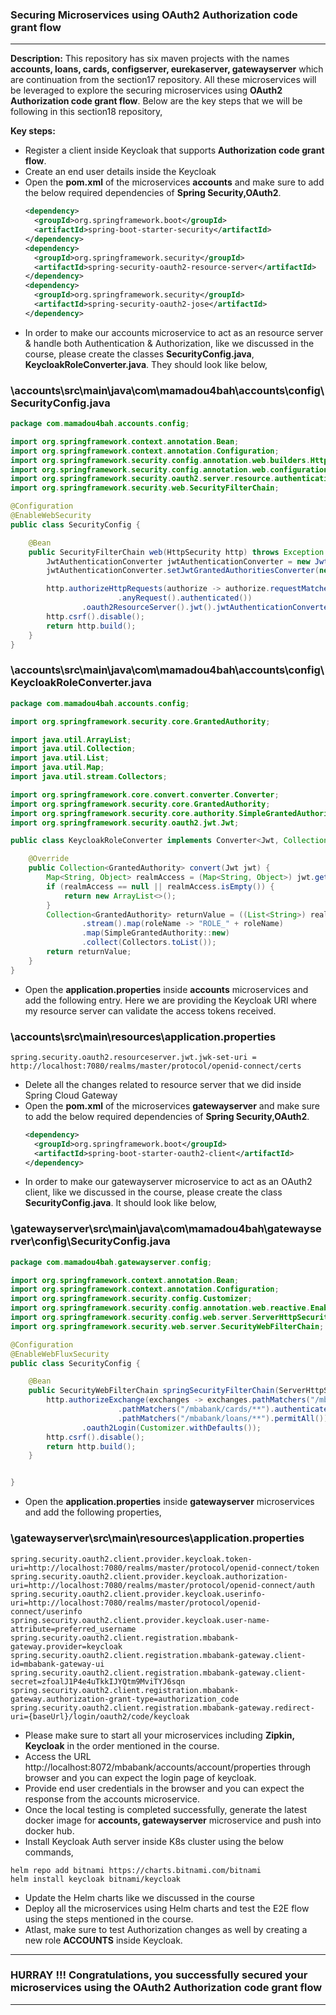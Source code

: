 ### Securing Microservices using OAuth2 Authorization code grant flow
---

**Description:** This repository has six maven projects with the names **accounts, loans, cards, configserver, eurekaserver, gatewayserver** which are continuation from the 
section17 repository. All these microservices will be leveraged to explore the securing microservices using **OAuth2 Authorization code grant flow**.
Below are the key steps that we will be following in this section18 repository,

**Key steps:**
- Register a client inside Keycloak that supports **Authorization code grant flow**.
- Create an end user details inside the Keycloak
- Open the **pom.xml** of the microservices **accounts** and make sure to add the below required dependencies of **Spring Security,OAuth2**. 
  ```xml
  <dependency>
	<groupId>org.springframework.boot</groupId>
	<artifactId>spring-boot-starter-security</artifactId>
  </dependency>
  <dependency>
	<groupId>org.springframework.security</groupId>
	<artifactId>spring-security-oauth2-resource-server</artifactId>
  </dependency>
  <dependency>
	<groupId>org.springframework.security</groupId>
	<artifactId>spring-security-oauth2-jose</artifactId>
  </dependency>
  ```
- In order to make our accounts microservice to act as an resource server & handle both Authentication & Authorization,
  like we discussed in the course, please create the classes **SecurityConfig.java**, 
  **KeycloakRoleConverter.java**. They should look like below,
### \accounts\src\main\java\com\mamadou4bah\accounts\config\SecurityConfig.java
```java
package com.mamadou4bah.accounts.config;

import org.springframework.context.annotation.Bean;
import org.springframework.context.annotation.Configuration;
import org.springframework.security.config.annotation.web.builders.HttpSecurity;
import org.springframework.security.config.annotation.web.configuration.EnableWebSecurity;
import org.springframework.security.oauth2.server.resource.authentication.JwtAuthenticationConverter;
import org.springframework.security.web.SecurityFilterChain;

@Configuration
@EnableWebSecurity
public class SecurityConfig {

    @Bean
    public SecurityFilterChain web(HttpSecurity http) throws Exception {
        JwtAuthenticationConverter jwtAuthenticationConverter = new JwtAuthenticationConverter();
        jwtAuthenticationConverter.setJwtGrantedAuthoritiesConverter(new KeycloakRoleConverter());

        http.authorizeHttpRequests(authorize -> authorize.requestMatchers("/sayHello").hasRole("ACCOUNTS")
                        .anyRequest().authenticated())
                .oauth2ResourceServer().jwt().jwtAuthenticationConverter(jwtAuthenticationConverter);
        http.csrf().disable();
        return http.build();
    }
}
```
### \accounts\src\main\java\com\mamadou4bah\accounts\config\KeycloakRoleConverter.java
```java
package com.mamadou4bah.accounts.config;

import org.springframework.security.core.GrantedAuthority;

import java.util.ArrayList;
import java.util.Collection;
import java.util.List;
import java.util.Map;
import java.util.stream.Collectors;

import org.springframework.core.convert.converter.Converter;
import org.springframework.security.core.GrantedAuthority;
import org.springframework.security.core.authority.SimpleGrantedAuthority;
import org.springframework.security.oauth2.jwt.Jwt;

public class KeycloakRoleConverter implements Converter<Jwt, Collection<GrantedAuthority>>{

    @Override
    public Collection<GrantedAuthority> convert(Jwt jwt) {
        Map<String, Object> realmAccess = (Map<String, Object>) jwt.getClaims().get("realm_access");
        if (realmAccess == null || realmAccess.isEmpty()) {
            return new ArrayList<>();
        }
        Collection<GrantedAuthority> returnValue = ((List<String>) realmAccess.get("roles"))
                .stream().map(roleName -> "ROLE_" + roleName)
                .map(SimpleGrantedAuthority::new)
                .collect(Collectors.toList());
        return returnValue;
    }
}
```
- Open the **application.properties** inside **accounts** microservices and add the following entry. Here we are providing the Keycloak  URI where my resource server can validate the access tokens received.
### \accounts\src\main\resources\application.properties
```
spring.security.oauth2.resourceserver.jwt.jwk-set-uri = http://localhost:7080/realms/master/protocol/openid-connect/certs
```
- Delete all the changes related to resource server that we did inside Spring Cloud Gateway
- Open the **pom.xml** of the microservices **gatewayserver** and make sure to add the below required dependencies of **Spring Security,OAuth2**. 
  ```xml
  <dependency>
	<groupId>org.springframework.boot</groupId>
	<artifactId>spring-boot-starter-oauth2-client</artifactId>
  </dependency>
  ```
- In order to make our gatewayserver microservice to act as an OAuth2 client, like we discussed in the course, please create the class **SecurityConfig.java**.
  It should look like below,
### \gatewayserver\src\main\java\com\mamadou4bah\gatewayserver\config\SecurityConfig.java
```java
package com.mamadou4bah.gatewayserver.config;

import org.springframework.context.annotation.Bean;
import org.springframework.context.annotation.Configuration;
import org.springframework.security.config.Customizer;
import org.springframework.security.config.annotation.web.reactive.EnableWebFluxSecurity;
import org.springframework.security.config.web.server.ServerHttpSecurity;
import org.springframework.security.web.server.SecurityWebFilterChain;

@Configuration
@EnableWebFluxSecurity
public class SecurityConfig {

    @Bean
    public SecurityWebFilterChain springSecurityFilterChain(ServerHttpSecurity http) {
        http.authorizeExchange(exchanges -> exchanges.pathMatchers("/mbabank/accounts/**").authenticated()
                        .pathMatchers("/mbabank/cards/**").authenticated()
                        .pathMatchers("/mbabank/loans/**").permitAll())
                .oauth2Login(Customizer.withDefaults());
        http.csrf().disable();
        return http.build();
    }


}
```
- Open the **application.properties** inside **gatewayserver** microservices and add the following properties,
### \gatewayserver\src\main\resources\application.properties
```
spring.security.oauth2.client.provider.keycloak.token-uri=http://localhost:7080/realms/master/protocol/openid-connect/token
spring.security.oauth2.client.provider.keycloak.authorization-uri=http://localhost:7080/realms/master/protocol/openid-connect/auth
spring.security.oauth2.client.provider.keycloak.userinfo-uri=http://localhost:7080/realms/master/protocol/openid-connect/userinfo
spring.security.oauth2.client.provider.keycloak.user-name-attribute=preferred_username
spring.security.oauth2.client.registration.mbabank-gateway.provider=keycloak
spring.security.oauth2.client.registration.mbabank-gateway.client-id=mbabank-gateway-ui
spring.security.oauth2.client.registration.mbabank-gateway.client-secret=zfoalJ1P4e4uTkkIJYQtm9MviTYJ6sqn
spring.security.oauth2.client.registration.mbabank-gateway.authorization-grant-type=authorization_code
spring.security.oauth2.client.registration.mbabank-gateway.redirect-uri={baseUrl}/login/oauth2/code/keycloak
```
- Please make sure to start all your microservices including **Zipkin, Keycloak** in the order mentioned in the course.
- Access the URL http://localhost:8072/mbabank/accounts/account/properties through browser and you can expect the login page of keycloak.
- Provide end user credentials in the browser and you can expect the response from the accounts microservice.
- Once the local testing is completed successfully, generate the latest docker image for **accounts, gatewayserver** microservice and push into docker hub.
- Install Keycloak Auth server inside K8s cluster using the below commands,
```
helm repo add bitnami https://charts.bitnami.com/bitnami
helm install keycloak bitnami/keycloak
```
- Update the Helm charts like we discussed in the course
- Deploy all the microservices using Helm charts and test the E2E flow using the steps mentioned in the course.
- Atlast, make sure to test Authorization changes as well by creating a new role **ACCOUNTS** inside Keycloak.
---
### HURRAY !!! Congratulations, you successfully secured your microservices using the OAuth2 Authorization code grant flow
---

